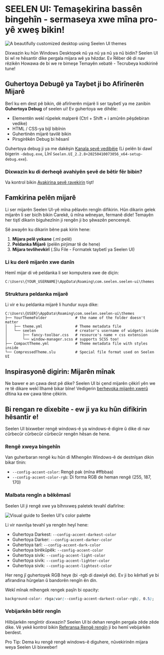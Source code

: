 # SEELEN UI: Temaşekirina bassên bingehîn - sermaseya xwe mîna pro-yê xweş bikin!

![A beautifully customized desktop using Seelen UI themes](https://raw.githubusercontent.com/Seelen-Inc/sl-blogs/refs/heads/master/blog/seelen-ui-theme-tutorial/image.png)

Dixwazin ku hûn Windows Desktopek nû ya nû ya nû ya nû bidin? Seelen UI bi wî re
hêsantir dike pergala mijara wê ya hêzdar. Ev Rêber dê di nav rêzikên Howawa de
bi we re bimeşe Temayên xebatê - Tecrubeya kodkirinê tune!

## Guhertoya Debugê ya Taybet ji bo Afirînerên Mijarê

Berî ku em dest pê bikin, dê afirînerên mijarê li ser taybetî ya me zanibin
**Guhertoya Debug** of seelen ui! Ev guhertoya we dihêle:

- Elementên wekî rûpelek malperê (Ctrl + Shift + i amûrên pêşdebiran vedike)
- HTML / CSS-ya bijî bibînin
- Guhertinên mijarê tavilê bikin
- Pirsgirêkên Debug bi hêsanî

Guhertoya debug ji ya me dakêşin
[Kanala şevê vedibêje](https://seelen.io/apps/seelen-ui/releases/nightly) (Li
pelên bi dawî bigerin `-debug.exe`, Lînî
`Seelen.UI_2.2.8+20250410073056_x64-setup-debug.exe`).

### Dixwazin ku di derheqê avahiyên şevê de bêtir fêr bibin?

Va kontrol bikin
[Avakirina şevê ravekirin](https://seelen.io/blog/seelen-ui-nightly) tişt!

## Famkirina pelên mijarê

Li ser mijarên Seelen UI-yê mîna pêlavên rengîn difikirin. Hûn dikarin gelek
mijarên li ser bicîh bikin Carekê, û mîna wêneyan, fermanê dide! Temayên her
tiştî dikarin biguhezînin ji rengên ji bo şêwazên pencereyê.

Sê awayên ku dikarin bêne pak kirin hene:

1. **Mijara pelê yekane** (.ml pelê)
2. **Peldanka Mijarê** (pelên pirjimar tê de hene)
3. **Mijara tevlihevkirî** (.Slu File - Formatek taybetî ya Seelen UI)

### Li ku derê mijarên xwe danîn

Hemî mijar di vê peldanka li ser komputera xwe de diçin:

```text
C:\Users\{YOUR_USERNAME}\AppData\Roaming\com.seelen.seelen-ui\themes
```

### Struktura peldanka mijarê

Li vir e ku peldanka mijarê li hundur xuya dike:

```text
C:\Users\{USER}\AppData\Roaming\com.seelen.seelen-ui\themes
├── YourThemeFolder             # the name of the folder doesn't matter
│   ├── theme.yml               # Theme metadata file
│   └── seelen                  # creator's username of widgets inside
│       ├── fancy-toolbar.css   # resource's name + css extension
│       └── window-manager.scss # supports SCSS too!
├── CompactTheme.yml            # Theme metadata file with styles inside
└── CompressedTheme.slu         # Special file format used on Seelen UI
```

## Inspirasyonê digirin: Mijarên mînak

Ne bawer e an çawa dest pê dike? Seelen UI bi çend mijarên çêkirî yên we re tê
dikare wekî îlhamê bikar bîne! Vedigerin
[berhevoka mijarên xwerû](https://github.com/eythaann/Seelen-UI/tree/master/static/themes)
dîtina ka ew çawa têne çêkirin.

## Bi rengan re dixebite - ew ji ya ku hûn difikirin hêsantir e!

Seelen UI bixweber rengê windows-ê ya windows-ê digire û dike di nav cûrbecûr
cûrbecûr cûrbecûr rengên hêsan de hene.

### Rengê xweya bingehîn

Van guherbaran rengê ku hûn di Mîhengên Windows-ê de destnîşan dikin bikar
tînin:

- `--config-accent-color`: Rengê pak (mîna #ffbbaa)
- `--config-accent-color-rgb`: Di forma RGB de heman rengê (255, 187, 170)

### Malbata rengîn a bêkêmasî

Seelen UI ji rengê xwe ya bîhnxweş paletek tevahî diafirîne:

![Visual guide to Seelen UI's color palette](https://raw.githubusercontent.com/Seelen-Inc/sl-blogs/refs/heads/master/blog/seelen-ui-theme-tutorial/colors.png)

Li vir navnîşa tevahî ya rengên heyî hene:

- Guhertoya Darkest: `--config-accent-darkest-color`
- Guhertoya Darker: `--config-accent-darker-color`
- Guhertoya tarî: `--config-accent-dark-color`
- Guhertoya birêkûpêk: `--config-accent-color`
- Guhertoya sivik: `--config-accent-light-color`
- Guhertoya sivik: `--config-accent-lighter-color`
- Guhertoya sivik: `--config-accent-lightest-color`

Her reng jî guhertoyek RGB heye (bi -rgb di dawiyê de). Ev ji bo kêrhatî ye bi
afirandina hûrgelan û bandorên rengîn ên din.

Wekî mînak mîhengek rengek paşîn bi opacity:

```css
background-color: rbga(var(--config-accent-darkest-color-rgb), 0.5);
```

### Vebijarkên bêtir rengîn

Hilbijarkên rengîntir dixwazin? Seelen UI bi dehan rengên pergala zêde zêde
dike. Vê yekê kontrol bikin
[Referansa Rengê rengîn](https://gist.github.com/eythaann/cd9a3cda0206ce23a17f5ea00ec2ba06)
ji bo hemî vebijarkên berdest.

Pro Tip: Dema ku rengê rengê windows-ê diguhere, nûvekirinên mijara weya Seelen
Ui bixweber!
